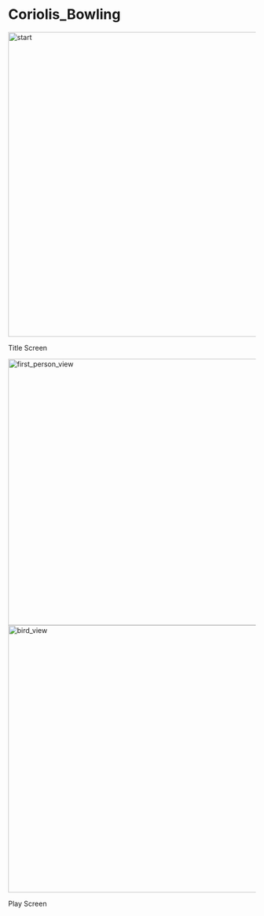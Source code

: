 # Coriolis_Bowling

<img width="620" alt="start" src="https://user-images.githubusercontent.com/26996041/27760617-06ee894e-5e87-11e7-8ff3-b7608ee9c791.png">

Title Screen


<img width="542" alt="first_person_view" src="https://user-images.githubusercontent.com/26996041/27760712-5f307cd2-5e89-11e7-8f17-9eae299248ef.png">

<img width="544" alt="bird_view" src="https://user-images.githubusercontent.com/26996041/27760717-70e6c652-5e89-11e7-9fcd-64953acbd228.png">

Play Screen

